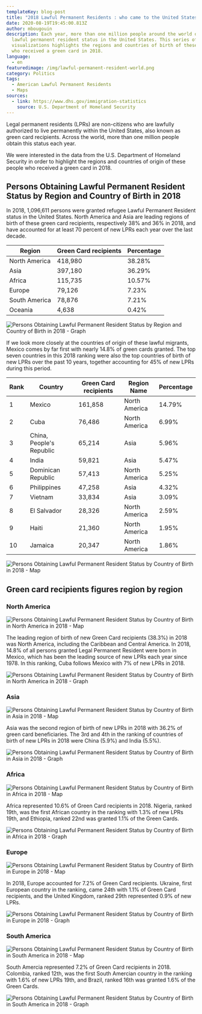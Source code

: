 ```yaml
---
templateKey: blog-post
title: "2018 Lawful Permanent Residents : who came to the United States ?"
date: 2020-08-19T19:45:00.813Z
author: mbougouin
description: Each year, more than one million people around the world obtain
  lawful permanent resident status in the United States. This series of maps and
  visualizations highlights the regions and countries of birth of these people
  who received a green card in 2018.
language:
  - en
featuredimage: /img/lawful-permanent-resident-world.png
category: Politics
tags:
  - American Lawful Permanent Residents
  - Maps
sources:
  - link: https://www.dhs.gov/immigration-statistics
    source: U.S. Department of Homeland Security
---
```

Legal permanent residents (LPRs) are non-citizens who are lawfully authorized to live permanently within the United States, also known as green card recipients. Across the world, more than one million people obtain this status each year. 


We were interested in the data from the U.S. Department of Homeland Security in order to highlight the regions and countries of origin of these people who received a green card in 2018. 

## Persons Obtaining Lawful Permanent Resident Status by Region and Country of Birth in 2018

In 2018, 1,096,611 persons were granted refugee Lawful Permanent Resident status in the United States. North America and Asia are leading regions of birth of these green card recipients, respectively 38% and 36% in 2018, and have accounted for at least 70 percent of new LPRs each year over the last decade.

| Region        | Green Card recipients | Percentage |
| ------------- | --------------------- | ---------- |
| North America | 418,980               | 38.28%     |
| Asia          | 397,180               | 36.29%     |
| Africa        | 115,735               | 10.57%     |
| Europe        | 79,126                | 7.23%      |
| South America | 78,876                | 7.21%      |
| Oceania       | 4,638                 | 0.42%      |

![Persons Obtaining Lawful Permanent Resident Status by Region and Country of Birth in 2018 - Graph](/img/lawful-permanent-resident-world-bar.png "Persons Obtaining Lawful Permanent Resident Status by Region and Country of Birth in 2018 - Graph")

If we look more closely at the countries of origin of these lawful migrants, Mexico comes by far first with nearly 14.8% of green cards granted. The top seven countries in this 2018 ranking were also the top countries of birth of new LPRs over the past 10 years, together accounting for 45% of new LPRs during this period.

| Rank | Country                  | Green Card recipients | Region Name   | Percentage |
| ---- | ------------------------ | --------------------- | ------------- | ---------- |
| 1    | Mexico                   | 161,858               | North America | 14.79%     |
| 2    | Cuba                     | 76,486                | North America | 6.99%      |
| 3    | China, People's Republic | 65,214                | Asia          | 5.96%      |
| 4    | India                    | 59,821                | Asia          | 5.47%      |
| 5    | Dominican Republic       | 57,413                | North America | 5.25%      |
| 6    | Philippines              | 47,258                | Asia          | 4.32%      |
| 7    | Vietnam                  | 33,834                | Asia          | 3.09%      |
| 8    | El Salvador              | 28,326                | North America | 2.59%      |
| 9    | Haiti                    | 21,360                | North America | 1.95%      |
| 10   | Jamaica                  | 20,347                | North America | 1.86%      |

![Persons Obtaining Lawful Permanent Resident Status by Country of Birth in 2018 - Map](/img/lawful-permanent-resident-world.png "Persons Obtaining Lawful Permanent Resident Status by Country of Birth in 2018 - Map")

## Green card recipients figures region by region

### North America

![Persons Obtaining Lawful Permanent Resident Status by Country of Birth in North America in 2018 - Map](/img/lawful-permanent-resident-north-america.png "Persons Obtaining Lawful Permanent Resident Status by Country of Birth in North America in 2018 - Map")

The leading region of birth of new Green Card recipients (38.3%) in 2018 was North America, including the Caribbean and Central America. In 2018, 14.8% of all persons granted Legal Permanent Resident were born in Mexico, which has been the leading source of new LPRs each year since 1978. In this ranking, Cuba follows Mexico with 7% of new LPRs in 2018.

![Persons Obtaining Lawful Permanent Resident Status by Country of Birth in North America in 2018 - Graph](/img/lawful-permanent-resident-north-america-bar.png "Persons Obtaining Lawful Permanent Resident Status by Country of Birth in North America in 2018 - Graph")

### Asia

![Persons Obtaining Lawful Permanent Resident Status by Country of Birth in Asia in 2018 - Map](/img/lawful-permanent-resident-asia.png "Persons Obtaining Lawful Permanent Resident Status by Country of Birth in Asia in 2018 - Map")

Asia was the second region of birth of new LPRs in 2018 with 36.2% of green card beneficiaries. The 3rd and 4th in the ranking of countries of birth of new LPRs in 2018 were China (5.9%) and India (5.5%).

![Persons Obtaining Lawful Permanent Resident Status by Country of Birth in Asia in 2018 - Graph](/img/lawful-permanent-resident-asia-bar.png "Persons Obtaining Lawful Permanent Resident Status by Country of Birth in Asia in 2018 - Graph")

### Africa

![Persons Obtaining Lawful Permanent Resident Status by Country of Birth in Africa in 2018 - Map](/img/lawful-permanent-resident-africa.png "Persons Obtaining Lawful Permanent Resident Status by Country of Birth in Africa in 2018 - Map")

Africa represented 10.6% of Green Card recipients in 2018. Nigeria, ranked 19th, was the first African country in the ranking with 1.3% of new LPRs 19th, and Ethiopia, ranked 22nd  was granted 1.1% of the Green Cards.

![Persons Obtaining Lawful Permanent Resident Status by Country of Birth in Africa in 2018 - Graph](/img/lawful-permanent-resident-africa-bar.png "Persons Obtaining Lawful Permanent Resident Status by Country of Birth in Africa in 2018 - Graph")

### Europe

![Persons Obtaining Lawful Permanent Resident Status by Country of Birth in Europe in 2018 - Map](/img/lawful-permanent-resident-europe.png "Persons Obtaining Lawful Permanent Resident Status by Country of Birth in Europe in 2018 - Map")

In 2018, Europe accounted for 7.2% of Green Card recipients. Ukraine, first European country in the ranking, came 24th with 1.1% of Green Card recipients, and the United Kingdom, ranked 29th represented 0.9% of new LPRs.

![Persons Obtaining Lawful Permanent Resident Status by Country of Birth in Europe in 2018 - Graph](/img/lawful-permanent-resident-europe-bar.png "Persons Obtaining Lawful Permanent Resident Status by Country of Birth in Europe in 2018 - Graph")

### South America

![Persons Obtaining Lawful Permanent Resident Status by Country of Birth in South America in 2018 - Map](/img/lawful-permanent-resident-south-america.png "Persons Obtaining Lawful Permanent Resident Status by Country of Birth in South America in 2018 - Map")

South Amercia represented 7.2% of Green Card recipients in 2018. Colombia, ranked 12th, was the first South Amercian country in the ranking with 1.6% of new LPRs 19th, and Brazil, ranked 16th  was granted 1.6% of the Green Cards.

![Persons Obtaining Lawful Permanent Resident Status by Country of Birth in South America in 2018 - Graph](/img/lawful-permanent-resident-south-america-bar.png "Persons Obtaining Lawful Permanent Resident Status by Country of Birth in South America in 2018 - Graph")